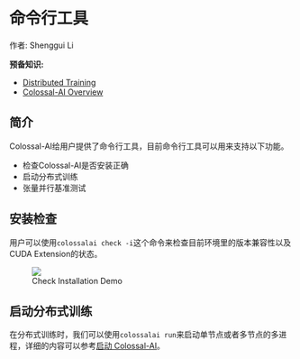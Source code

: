 # 命令行工具

作者: Shenggui Li

**预备知识:**
- [Distributed Training](../concepts/distributed_training.md)
- [Colossal-AI Overview](../concepts/colossalai_overview.md)

## 简介

Colossal-AI给用户提供了命令行工具，目前命令行工具可以用来支持以下功能。
- 检查Colossal-AI是否安装正确
- 启动分布式训练
- 张量并行基准测试

## 安装检查

用户可以使用`colossalai check -i`这个命令来检查目前环境里的版本兼容性以及CUDA Extension的状态。

<figure style={{textAlign: "center"}}>
<img src="https://s2.loli.net/2022/05/04/KJmcVknyPHpBofa.png"/>
<figcaption>Check Installation Demo</figcaption>
</figure>

## 启动分布式训练

在分布式训练时，我们可以使用`colossalai run`来启动单节点或者多节点的多进程，详细的内容可以参考[启动 Colossal-AI](./launch_colossalai.md)。

<!-- doc-test-command: echo  -->
